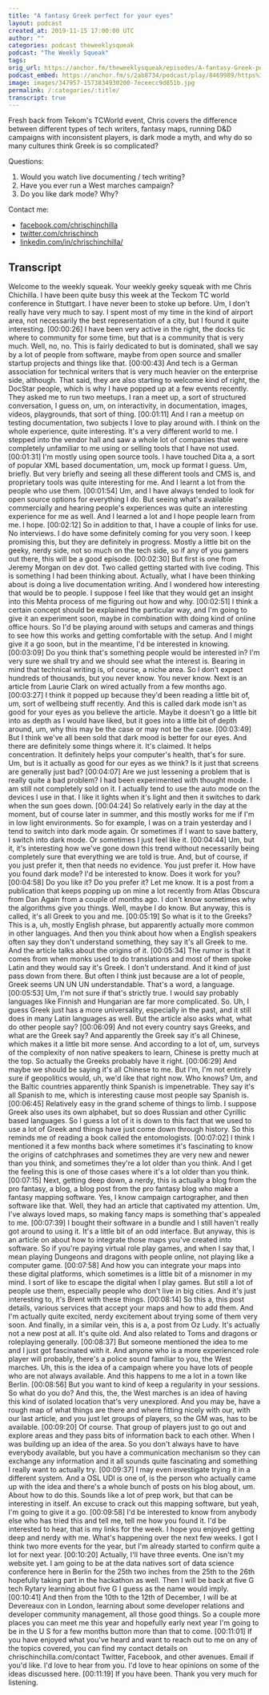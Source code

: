 ```yaml
---
title: "A fantasy Greek perfect for your eyes"
layout: podcast
created_at: 2019-11-15 17:00:00 UTC
author: ""
categories: podcast theweeklysqueak
podcast: "The Weekly Squeak"
tags:
orig_url: https://anchor.fm/theweeklysqueak/episodes/A-fantasy-Greek-perfect-for-your-eyes-e91015
podcast_embed: https://anchor.fm/s/2ab8734/podcast/play/8469989/https%3A%2F%2Fd3ctxlq1ktw2nl.cloudfront.net%2Fstaging%2F2019-10-15%2F34336710-44100-2-d22c711a5592e.m4a
image: images/347957-1573834930200-7eceecc9d851b.jpg
permalink: /:categories/:title/
transcript: true
---
```


Fresh back from Tekom's TCWorld event, Chris covers the difference between different types of tech writers, fantasy maps, running D&D campaigns with inconsistent players, is dark mode a myth, and why do so many cultures think Greek is so complicated?

Questions:

1.  Would you watch live documenting / tech writing?
2.  Have you ever run a West marches campaign?
3.  Do you like dark mode? Why?

Contact me:

-   [facebook.com/chrischinchilla](https://www.facebook.com/chrischinchilla)
-   [twitter.com/chrischinch](https://twitter.com/chrischinch)
-   [linkedin.com/in/chrischinchilla/](https://www.linkedin.com/in/chrischinchilla/)

## Transcript

Welcome to the weekly squeak. Your weekly geeky squeak with me  Chris Chichilla. I have been quite busy this week at the Teckom TC world conference in Stuttgart. I have never been to stoke up before. Um, I don't really have very much to say. I spent most of my time in the kind of airport area, not necessarily the best representation of a city, but I found it quite interesting.
[00:00:26] I have been very active in the right, the docks tic where to community for some time, but that is a community that is very much. Well, no, no. This is fairly dedicated to but is dominated, shall we say by a lot of people from software, maybe from open source and smaller startup projects and things like that.
[00:00:43] And tech is a German association for technical writers that is very much heavier on the enterprise side, although. That said, they are also starting to welcome kind of right, the DocStar people, which is why I have popped up at a few events recently. They asked me to run two meetups. I ran a meet up, a sort of structured conversation, I guess on, um, on interactivity, in documentation, images, videos, playgrounds, that sort of thing.
[00:01:11] And I ran a meetup on testing documentation, two subjects I love to play around with. I think on the whole experience, quite interesting. It's a very different world to me. I stepped into the vendor hall and saw a whole lot of companies that were completely unfamiliar to me using or selling tools that I have not used.
[00:01:31] I'm mostly using open source tools. I have touched Dita a, a sort of popular XML based documentation, um, mock up format I guess. Um, briefly. But very briefly and seeing all these different tools and CMS is, and proprietary tools was quite interesting for me. And I learnt a lot from the people who use them.
[00:01:54] Um, and I have always tended to look for open source options for everything I do. But seeing what's available commercially and hearing people's experiences was quite an interesting experience for me as well. And I learned a lot and I hope people learn from me. I hope.
[00:02:12] So in addition to that, I have a couple of links for use. No interviews. I do have some definitely coming for you very soon. I keep promising this, but they are definitely in progress. Mostly a little bit on the geeky, nerdy side, not so much on the tech side, so if any of you gamers out there, this will be a good episode.
[00:02:30] But first is one from Jeremy Morgan on dev dot. Two called getting started with live coding. This is something I had been thinking about. Actually, what I have been thinking about is doing a live documentation writing. And I wondered how interesting that would be to people. I suppose I feel like that they would get an insight into this Mehta process of me figuring out how and why.
[00:02:51] I think a certain concept should be explained the particular way, and I'm going to give it an experiment soon, maybe in combination with doing kind of online office hours. So I'd be playing around with setups and cameras and things to see how this works and getting comfortable with the setup. And I might give it a go soon, but in the meantime, I'd be interested in knowing.
[00:03:09] Do you think that's something people would be interested in? I'm very sure we shall try and we should see what the interest is. Bearing in mind that technical writing is, of course, a niche area. So I don't expect hundreds of thousands, but you never know. You never know. Next is an article from Laurie Clark on wired actually from a few months ago.
[00:03:27] I think it popped up because they'd been reading a little bit of, um, sort of wellbeing stuff recently. And this is called dark mode isn't as good for your eyes as you believe the article. Maybe it doesn't go a little bit into as depth as I would have liked, but it goes into a little bit of depth around, um, why this may be the case or may not be the case.
[00:03:49] But I think we've all been sold that dark mood is better for our eyes. And there are definitely some things where it. It's claimed. It helps concentration. It definitely helps your computer's health, that's for sure. Um, but is it actually as good for our eyes as we think? Is it just that screens are generally just bad?
[00:04:07] Are we just lessening a problem that is really quite a bad problem? I had been experimented with thought mode. I am still not completely sold on it. I actually tend to use the auto mode on the devices I use in that. I like it lights when it's light and then it switches to dark when the sun goes down.
[00:04:24] So relatively early in the day at the moment, but of course later in summer, and this mostly works for me if I'm in low light environments. So for example, I was on a train yesterday and I tend to switch into dark mode again. Or sometimes if I want to save battery, I switch into dark mode. Or sometimes I just feel like it.
[00:04:44] Um, but it, it's interesting how we've gone down this trend without necessarily being completely sure that everything we are told is true. And, but of course, if you just prefer it, then that needs no evidence. You just prefer it. How have you found dark mode? I'd be interested to know. Does it work for you?
[00:04:58] Do you like it? Do you prefer it? Let me know. It is a post from a publication that keeps popping up on mine a lot recently from Atlas Obscura from Dan Again from a couple of months ago. I don't know sometimes why the algorithms give you things. Well, maybe I do know. But anyway, this is called, it's all Greek to you and me.
[00:05:19] So what is it to the Greeks? This is a, uh, mostly English phrase, but apparently actually more common in other languages. And then you think about how when a English speakers often say they don't understand something, they say it's all Greek to me. And the article talks about the origins of it.
[00:05:34] The rumor is that it comes from when monks used to do translations and most of them spoke Latin and they would say it's Greek. I don't understand. And it kind of just pass down from there. But often I think just because are a lot of people, Greek seems UN UN UN understandable. That's a word, a language.
[00:05:53] Um, I'm not sure if that's strictly true. I would say probably languages like Finnish and Hungarian are far more complicated. So. Uh, I guess Greek just has a more universality, especially in the past, and it still does in many Latin languages as well. But the article also asks what, what do other people say?
[00:06:09] And not every country says Greeks, and what are the Greek say? And apparently the Greek say it's all Chinese, which makes it a little bit more sense. And according to a lot of, um, surveys of the complexity of non native speakers to learn, Chinese is pretty much at the top. So actually the Greeks probably have it right.
[00:06:29] And maybe we should be saying it's all Chinese to me. But I'm, I'm not entirely sure if geopolitics would, uh, we'd like that right now. Who knows? Um, and the Baltic countries apparently think Spanish is impenetrable. They say it's all Spanish to me, which is interesting cause most people say Spanish is.
[00:06:45] Relatively easy in the grand scheme of things to limb. I suppose Greek also uses its own alphabet, but so does Russian and other Cyrillic based languages. So I guess a lot of it is down to this fact that we used to use a lot of Greek and things have just come down through history. So this reminds me of reading a book called the entomologists.
[00:07:02] I think I mentioned it a few months back where sometimes it's fascinating to know the origins of catchphrases and sometimes they are very new and newer than you think, and sometimes they're a lot older than you think. And I get the feeling this is one of those cases where it's a lot older than you think.
[00:07:15] Next, getting deep down, a nerdy, this is actually a blog from the pro fantasy, a blog, a blog post from the pro fantasy blog who make a fantasy mapping software. Yes, I know campaign cartographer, and then software like that. Well, they had an article that captivated my attention. Um, I've always loved maps, so making fancy maps is something that's appealed to me.
[00:07:39] I bought their software in a bundle and I still haven't really got around to using it. It's a little bit of an odd interface. But anyway, this is an article on about how to integrate those maps you've created into software. So if you're paying virtual role play games, and when I say that, I mean playing Dungeons and dragons with people online, not playing like a computer game.
[00:07:58] And how you can integrate your maps into these digital platforms, which sometimes is a little bit of a misnomer in my mind. I sort of like to escape the digital when I play games. But still a lot of people use them, especially people who don't live in big cities. And it's just interesting to, it's Brent with these things.
[00:08:14] So this a, this post details, various services that accept your maps and how to add them. And I'm actually quite excited, nerdy excitement about trying some of them very soon. And finally, in a similar vein, this is a, a post from Oz Ludy. It's actually not a new post at all. It's quite old. And also related to Toms and dragons or roleplaying generally.
[00:08:37] But someone mentioned the idea to me and I just got fascinated with it. And anyone who is a more experienced role player will probably, there's a police sound familiar to you, the West marches. Uh, this is the idea of a campaign where you have lots of people who are not always available. And this happens to me a lot in a town like Berlin.
[00:08:56] But you want to kind of keep a regularity in your sessions. So what do you do? And this, the, the West marches is an idea of having this kind of isolated location that's very unexplored. And you may be, have a rough map of what things are there and where fitting nicely with our, with our last article, and you just let groups of players, so the GM was, has to be available.
[00:09:20] Of course. That group of players just to go out and explore areas and they pass bits of information back to each other. When I was building up an idea of the area. So you don't always have to have everybody available, but you have a communication mechanism so they can exchange any information and it all sounds quite fascinating and something I really want to actually try.
[00:09:37] I may even investigate trying it in a different system. And a OSL UDI is one of, is the person who actually came up with the idea and there's a whole bunch of posts on his blog about, um. About how to do this. Sounds like a lot of prep work, but that can be interesting in itself. An excuse to crack out this mapping software, but yeah, I'm going to give it a go.
[00:09:58] I'd be interested to know from anybody else who has tried this and tell me, tell me how you found it. I'd be interested to hear, that is my links for the week. I hope you enjoyed getting deep and nerdy with me. What's happening over the next few weeks. I got I think two more events for the year, but I'm already started to confirm quite a lot for next year.
[00:10:20] Actually, I'll have three events. One isn't my website yet. I am going to be at the data natives sort of data science conference here in Berlin for the 25th two inches from the 25th to the 26th hopefully taking part in the hackathon as well. Then I will be back at five G tech Rytary learning about five G I guess as the name would imply.
[00:10:41] And then from the 10th to the 12th of December, I will be at Devereaux con in London, learning about some developer relations and developer community management, all those good things. So a couple more places you can meet me this year and hopefully early next year I'm going to be in the U S for a few months button more than that to come.
[00:11:01] If you have enjoyed what you've heard and want to reach out to me on any of the topics covered, you can find my contact details on chrischinchilla.com/contact Twitter, Facebook, and other avenues. Email if you'd like. I'd love to hear from you. I'd love to hear opinions on some of the ideas discussed here.
[00:11:19] If you have been. Thank you very much for listening.
